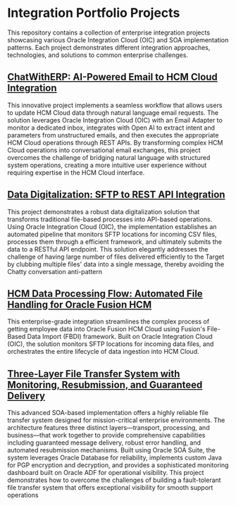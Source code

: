 # Integration Portfolio Projects

This repository contains a collection of enterprise integration projects showcasing various Oracle Integration Cloud (OIC) and SOA implementation patterns. Each project demonstrates different integration approaches, technologies, and solutions to common enterprise challenges.

## [ChatWithERP: AI-Powered Email to HCM Cloud Integration](https://github.com/amitguptaforwork/integration_portfolio_projects/blob/main/OIC_ChatWithERP_Email_OIC_HCMCloud_GenAI/README.md)

This innovative project implements a seamless workflow that allows users to update HCM Cloud data through natural language email requests. The solution leverages Oracle Integration Cloud (OIC) with an Email Adapter to monitor a dedicated inbox, integrates with Open AI to extract intent and parameters from unstructured emails, and then executes the appropriate HCM Cloud operations through REST APIs. By transforming complex HCM Cloud operations into conversational email exchanges, this project overcomes the challenge of bridging natural language with structured system operations, creating a more intuitive user experience without requiring expertise in the HCM Cloud interface.

## [Data Digitalization: SFTP to REST API Integration](https://github.com/amitguptaforwork/integration_portfolio_projects/blob/main/OIC_DataDigitalization_SFTP_OIC_RESTApi/README.md)

This project demonstrates a robust data digitalization solution that transforms traditional file-based processes into API-based operations. Using Oracle Integration Cloud (OIC), the implementation establishes an automated pipeline that monitors SFTP locations for incoming CSV files, processes them through a efficient framework, and ultimately submits the data to a RESTful API endpoint. This solution elegantly addresses the challenge of having large number of files delivered efficiently to the Target by clubbing multiple files' data into a single message, thereby avoiding the Chatty conversation anti-pattern

## [HCM Data Processing Flow: Automated File Handling for Oracle Fusion HCM](https://github.com/amitguptaforwork/integration_portfolio_projects/blob/main/OIC_HCMDataProcessingFlow_SFTP_OIC_FBDI_SFTP/README.md)

This enterprise-grade integration streamlines the complex process of getting employee data into Oracle Fusion HCM Cloud using Fusion's File-Based Data Import (FBDI) framework. Built on Oracle Integration Cloud (OIC), the solution monitors SFTP locations for incoming data files, and orchestrates the entire lifecycle of data ingestion into HCM Cloud. 

## [Three-Layer File Transfer System with Monitoring, Resubmission, and Guaranteed Delivery](https://github.com/amitguptaforwork/integration_portfolio_projects/blob/main/SOA_3LayerFileTransferSystemWithMonitoringResubmissionGuaranteedDelivery/README.md)

This advanced SOA-based implementation offers a highly reliable file transfer system designed for mission-critical enterprise environments. The architecture features three distinct layers—transport, processing, and business—that work together to provide comprehensive capabilities including guaranteed message delivery, robust error handling, and automated resubmission mechanisms. Built using Oracle SOA Suite, the system leverages Oracle Database for reliability, implements custom Java for PGP encryption and decryption, and provides a sophisticated monitoring dashboard built on Oracle ADF for operational visibility.  This project demonstrates how to overcome the challenges of building a fault-tolerant file transfer system that offers exceptional visibility for smooth support operations